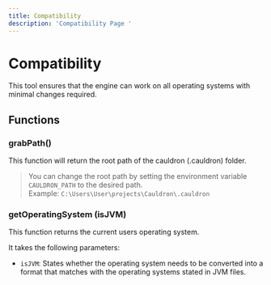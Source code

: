 ```yaml
---
title: Compatibility
description: 'Compatibility Page '
---
```

# Compatibility

This tool ensures that the engine can work on all operating systems with minimal changes required.

## Functions

### grabPath()

This function will return the root path of the cauldron (.cauldron) folder.

> You can change the root path by setting the environment variable `CAULDRON_PATH` to the desired path.  
>Example: `C:\Users\User\projects\Cauldron\.cauldron`

### getOperatingSystem (isJVM)

This function returns the current users operating system. 

It takes the following parameters:

+ `isJVM`: States whether the operating system needs to be converted into a format that matches with the operating systems stated in JVM files.


